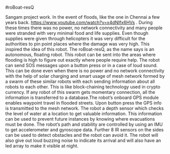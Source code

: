 #roBoat-resQ

Sangam project work. In the event of floods, like the one in Chennai a few years back. https://www.youtube.com/watch?v=x4dNIfx6HVs . During these times there was no power, no network connectivity and many people were stranded with very minimal food and life supplies. Even though supplies were given through helicopters it was very difficult for the authorities to pin point places where the damage was very high. This inspired the idea of this robot. The roBoat-resQ, as the name says is an autonomous, floating robot. This robot can be sent into the areas where flooding is high to figure out exactly where people require help. The robot can send SOS messages upon a button press or in a case of loud sound. This can be done even when there is no power and no network connectivity with the help of solar charging and smart usage of mesh network formed by a swarm of these similar robots with each sending information about all robots to each other. This is like block-chaining technology used in crypto currency. If any robot of this swarm gets momentary connection, all the information is transferred to a database.The robot’s onboard GPS module enables waypoint travel in flooded streets. Upon button press the GPS info is transmitted to the mesh network. The robot a depth sensor which checks the level of water at a location to get valuable information. This information can be used to prevent future instances by knowing where evacuations must be done. The robot’s path and stability are controlled by using an IMU to get accelerometer and gyroscope data. Further 8 IR sensors on the sides can be used to detect obstacles and the robot can avoid it. The robot will also give out loud buzzing noise to indicate its arrival and will also have an led array to make it visible at night.
